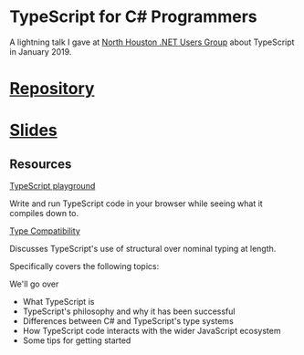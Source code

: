 # TypeScript for C# Programmers

A lightning talk I gave at [North Houston .NET Users Group](https://www.nhdnug.org/) about TypeScript in January 2019.

# [Repository](https://github.com/upvalue/talks/january-2019-ts-talk)

# [Slides](dist/index.html)

## Resources

[TypeScript playground](http://www.typescriptlang.org/play/)

Write and run TypeScript code in your browser while seeing what it compiles down to.

[Type Compatibility](https://www.typescriptlang.org/docs/handbook/type-compatibility.html)

Discusses TypeScript's use of structural over nominal typing at length.

Specifically covers the following topics:

We'll go over 

- What TypeScript is
- TypeScript's philosophy and why it has been successful
- Differences between C# and TypeScript's type systems
- How TypeScript code interacts with the wider JavaScript ecosystem
- Some tips for getting started
